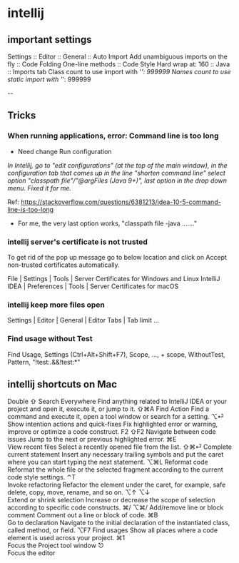 # intellij 

## important settings

Settings 
:: Editor
    :: General
        :: Auto Import
            Add unambiguous imports on the fly
        :: Code Folding
            One-line methods
    :: Code Style
        Hard wrap at: 160
        :: Java
            :: Imports tab
                Class count to use import with '*': 999999
                Names count to use static import with '*': 999999


--

## Tricks

### When running applications, error: Command line is too long

- Need change Run configuration

*In Intellij, go to "edit configurations" (at the top of the main window), in the configuration tab that comes up in the line "shorten command line" select option "classpath file"/"@argFiles (Java 9+)", last option in the drop down menu. Fixed it for me.*

Ref: https://stackoverflow.com/questions/6381213/idea-10-5-command-line-is-too-long

- For me, the very last option works, "classpath file -java ......."


### intellij server's certificate is not trusted


To get rid of the pop up message go to below location and click on Accept non-trusted certificates automatically.

File | Settings | Tools | Server Certificates for Windows and Linux
IntelliJ IDEA | Preferences | Tools | Server Certificates for macOS           


### intellij keep more files open

Settings | Editor | General | Editor Tabs | Tab limit ...

### Find usage without Test

Find Usage, Settings (Ctrl+Alt+Shift+F7), Scope, ..., + scope, WithoutTest, Pattern, "!test:*.*&&!test:*"


## intellij shortcuts on Mac

Double ⇧
Search Everywhere
Find anything related to IntelliJ IDEA or your project and open it, execute it, or jump to it.
⇧⌘A	
Find Action
Find a command and execute it, open a tool window or search for a setting.
⌥⏎	
Show intention actions and quick-fixes
Fix highlighted error or warning, improve or optimize a code construct.
F2
⇧F2
Navigate between code issues
Jump to the next or previous highlighted error.
⌘E	
View recent files
Select a recently opened file from the list.
⇧⌘⏎	
Complete current statement
Insert any necessary trailing symbols and put the caret where you can start typing the next statement.
⌥⌘L	
Reformat code
Reformat the whole file or the selected fragment according to the current code style settings.
⌃T	
Invoke refactoring
Refactor the element under the caret, for example, safe delete, copy, move, rename, and so on.
⌥↑
⌥↓	
Extend or shrink selection
Increase or decrease the scope of selection according to specific code constructs.
⌘/
⌥⌘/	
Add/remove line or block comment
Comment out a line or block of code.
⌘B	
Go to declaration
Navigate to the initial declaration of the instantiated class, called method, or field.
⌥F7	
Find usages
Show all places where a code element is used across your project.
⌘1	
Focus the Project tool window
⎋	
Focus the editor






